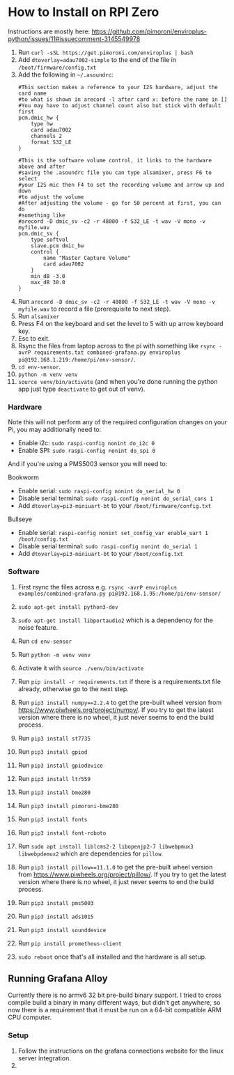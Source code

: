 # How to Install on RPI Zero

Instructions are mostly here: https://github.com/pimoroni/enviroplus-python/issues/11#issuecomment-3145549978

1. Run `curl -sSL https://get.pimoroni.com/enviroplus | bash`
2. Add `dtoverlay=adau7002-simple` to the end of the file in `/boot/firmware/config.txt`
3. Add the following in `~/.asoundrc`:
    ```
    #This section makes a reference to your I2S hardware, adjust the card name
    #to what is shown in arecord -l after card x: before the name in []
    #You may have to adjust channel count also but stick with default first
    pcm.dmic_hw {
        type hw
        card adau7002
        channels 2
        format S32_LE
    }

    #This is the software volume control, it links to the hardware above and after
    #saving the .asoundrc file you can type alsamixer, press F6 to select
    #your I2S mic then F4 to set the recording volume and arrow up and down
    #to adjust the volume
    #After adjusting the volume - go for 50 percent at first, you can do
    #something like
    #arecord -D dmic_sv -c2 -r 48000 -f S32_LE -t wav -V mono -v myfile.wav
    pcm.dmic_sv {
        type softvol
        slave.pcm dmic_hw
        control {
            name "Master Capture Volume"
            card adau7002
        }
        min_dB -3.0
        max_dB 30.0
    }
    ```
4. Run `arecord -D dmic_sv -c2 -r 48000 -f S32_LE -t wav -V mono -v myfile.wav` to record a file (prerequisite to next step).
5. Run `alsamixer`
6. Press F4 on the keyboard and set the level to 5 with up arrow keyboard key.
7. Esc to exit.
8. Rsync the files from laptop across to the pi with something like `rsync -avrP requirements.txt combined-grafana.py enviroplus pi@192.168.1.219:/home/pi/env-sensor/`.
9. `cd env-sensor`.
10. `python -m venv venv`
11. `source venv/bin/activate` (and when you're done running the python app just type `deactivate` to get out of venv).

### Hardware

Note this will not perform any of the required configuration changes on your Pi, you may additionally need to:

* Enable i2c: `sudo raspi-config nonint do_i2c 0`
* Enable SPI: `sudo raspi-config nonint do_spi 0`

And if you're using a PMS5003 sensor you will need to:

Bookworm
* Enable serial: `sudo raspi-config nonint do_serial_hw 0`
* Disable serial terminal: `sudo raspi-config nonint do_serial_cons 1`
* Add `dtoverlay=pi3-miniuart-bt` to your `/boot/firmware/config.txt`

Bullseye
* Enable serial: `raspi-config nonint set_config_var enable_uart 1 /boot/config.txt`
* Disable serial terminal: `sudo raspi-config nonint do_serial 1`
* Add `dtoverlay=pi3-miniuart-bt` to your `/boot/config.txt`

### Software

1. First rsync the files across e.g. `rsync -avrP enviroplus examples/combined-grafana.py pi@192.168.1.95:/home/pi/env-sensor/`
1. `sudo apt-get install python3-dev`
1. `sudo apt-get install libportaudio2` which is a dependency for the noise feature.
2. Run `cd env-sensor`
2. Run `python -m venv venv`
3. Activate it with `source ./venv/bin/activate`
4. Run `pip install -r requirements.txt` if there is a requirements.txt file already, otherwise go to the next step.
4. Run `pip3 install numpy==2.2.4` to get the pre-built wheel version from https://www.piwheels.org/project/numpy/. If you try to get the latest version where there is no wheel, it just never seems to end the build process.
5. Run `pip3 install st7735` 
6. Run `pip3 install gpiod`
7. Run `pip3 install gpiodevice`
8. Run `pip3 install ltr559`
9. Run `pip3 install bme280`
10. Run `pip3 install pimoroni-bme280`
11. Run `pip3 install fonts`
12. Run `pip3 install font-roboto`
13. Run `sudo apt install liblcms2-2 libopenjp2-7 libwebpmux3 libwebpdemux2` which are dependencies for `pillow`.
14. Run `pip3 install pillow==11.1.0` to get the pre-built wheel version from https://www.piwheels.org/project/pillow/. If you try to get the latest version where there is no wheel, it just never seems to end the build process.
15. Run `pip3 install pms5003`
16. Run `pip3 install ads1015`
17. Run `pip3 install sounddevice`
18. Run `pip install prometheus-client`

19. `sudo reboot` once that's all installed and the hardware is all setup.

## Running Grafana Alloy

Currently there is no armv6 32 bit pre-build binary support. I tried to cross compile build a binary in many different ways, but didn't get anywhere, so now there is a requirement that it must be run on a 64-bit compatible ARM CPU computer.

### Setup

1. Follow the instructions on the grafana connections website for the linux server integration.
2. 
